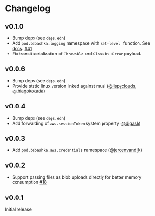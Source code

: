 # Changelog

## v0.1.0

- Bump deps (see `deps.edn`)
- Add `pod.babashka.logging` namespace with `set-level!` function. See [docs](https://github.com/babashka/pod-babashka-aws#logging). [#41](https://github.com/babashka/pod-babashka-aws/issues/41)
- Fix transit serialization of `Throwable` and `Class` in `:Error` payload.

## v0.0.6

- Bump deps (see `deps.edn`)
- Provide static linux version linked against musl ([@lispyclouds](https://github.com/lispyclouds), [@thiagokokada](https://github.com/thiagokokada))

## v0.0.4

- Bump deps (see `deps.edn`)
- Add forwarding of `aws.sessionToken` system property ([@digash](https://github.com/digash))

## v0.0.3

- Add `pod.babashka.aws.credentials` namespace ([@jeroenvandijk](https://github.com/jeroenvandijk))

## v0.0.2

- Support passing files as blob uploads directly for better memory consumption [#18](https://github.com/babashka/pod-babashka-aws/issues/18)

## v0.0.1

Initial release
